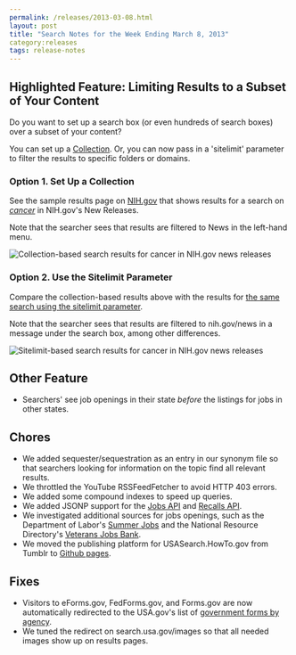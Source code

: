 ```yaml
---
permalink: /releases/2013-03-08.html
layout: post
title: "Search Notes for the Week Ending March 8, 2013"
category:releases
tags: release-notes
---
```


## Highlighted Feature: Limiting Results to a Subset of Your Content

Do you want to set up a search box (or even hundreds of search boxes) over a subset of your content? 

You can set up a [Collection](/sites/manual/collections.html). Or, you can now pass in a 'sitelimit' parameter to filter the results to specific folders or domains.

### Option 1. Set Up a Collection

See the sample results page on [NIH.gov](http://www.nih.gov) that shows results for a search on [*cancer*](http://search.nih.gov/search/docs?affiliate=nih&dc=565&query=cancer) in NIH.gov's New Releases.

Note that the searcher sees that results are filtered to News in the left-hand menu.

![Collection-based search results for cancer in NIH.gov news releases](https://9fddeb862c037f6d2190-f1564c64756a8cfee25b6b19953b1d23.ssl.cf2.rackcdn.com/nih-collection.png)

### Option 2. Use the Sitelimit Parameter

Compare the collection-based results above with the results for [the same search using the sitelimit parameter](http://search.usa.gov/search?affiliate=nih&query=cancer&sitelimit=nih.gov/news).

Note that the searcher sees that results are filtered to nih.gov/news in a message under the search box, among other differences.

![Sitelimit-based search results for cancer in NIH.gov news releases](https://9fddeb862c037f6d2190-f1564c64756a8cfee25b6b19953b1d23.ssl.cf2.rackcdn.com/nih-sitelimit.png)

## Other Feature

* Searchers' see job openings in their state *before* the listings for jobs in other states.

## Chores

* We added sequester/sequestration as an entry in our synonym file so that searchers looking for information on the topic find all relevant results.
* We throttled the YouTube RSSFeedFetcher to avoid HTTP 403 errors.
* We added some compound indexes to speed up queries.
* We added JSONP support for the [Jobs API](/developer/jobs.html) and [Recalls API](/developer/recalls.html).
* We investigated additional sources for jobs openings, such as the Department of Labor's [Summer Jobs](http://developer.dol.gov/DOL-SUMMERJOBS-SERVICE.htm) and the National Resource Directory's [Veterans Jobs Bank](https://www.nrd.gov/home/api/veterans_job_search). 
* We moved the publishing platform for USASearch.HowTo.gov from Tumblr to [Github pages](http://pages.github.com).

## Fixes

* Visitors to eForms.gov, FedForms.gov, and Forms.gov are now automatically redirected to the USA.gov's list of [government forms by agency](http://www.usa.gov/Topics/Reference-Shelf/forms.shtml).
* We tuned the redirect on search.usa.gov/images so that all needed images show up on results pages.